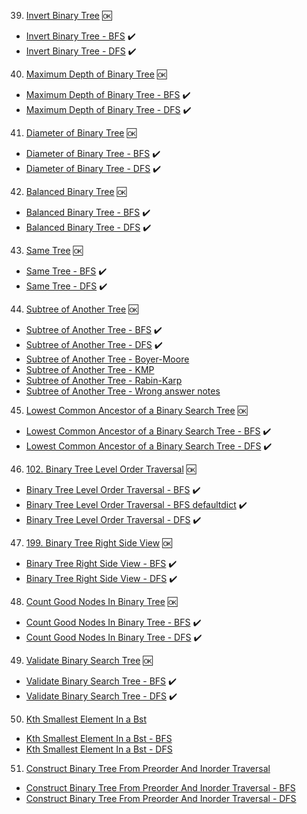 39. [Invert Binary Tree](https://leetcode.com/problems/invert-binary-tree/) 🆗
- [Invert Binary Tree - BFS](https://github.com/MayHyeyeonKim/algorithms/blob/main/study/PY/Trees/BFS_InverBinaryTree.py) ✔️
- [Invert Binary Tree - DFS](https://github.com/MayHyeyeonKim/algorithms/blob/main/study/PY/Trees/DFS_InverBinaryTree.py) ✔️


40. [Maximum Depth of Binary Tree](https://leetcode.com/problems/maximum-depth-of-binary-tree/) 🆗
- [Maximum Depth of Binary Tree - BFS](https://github.com/MayHyeyeonKim/algorithms/blob/main/study/PY/Trees/BFS_MaximumDepthofBinaryTree.py) ✔️
- [Maximum Depth of Binary Tree - DFS](https://github.com/MayHyeyeonKim/algorithms/blob/main/study/PY/Trees/DFS_MaximumDepthofBinaryTree.py) ✔️


41. [Diameter of Binary Tree](https://leetcode.com/problems/diameter-of-binary-tree/) 🆗
- [Diameter of Binary Tree - BFS](https://github.com/MayHyeyeonKim/algorithms/blob/main/study/PY/Trees/BFS_DiameterofBinaryTree.py) ✔️
- [Diameter of Binary Tree - DFS](https://github.com/MayHyeyeonKim/algorithms/blob/main/study/PY/Trees/DFS_DiameterofBinaryTree.py) ✔️


42. [Balanced Binary Tree](https://leetcode.com/problems/balanced-binary-tree/) 🆗
- [Balanced Binary Tree - BFS](https://github.com/MayHyeyeonKim/algorithms/blob/main/study/PY/Trees/BFS_BalancedBinaryTree.py) ✔️
- [Balanced Binary Tree - DFS](https://github.com/MayHyeyeonKim/algorithms/blob/main/study/PY/Trees/DFS_BalancedBinaryTree.py) ✔️


43. [Same Tree](https://leetcode.com/problems/same-tree/) 🆗
- [Same Tree - BFS](https://github.com/MayHyeyeonKim/algorithms/blob/main/study/PY/Trees/BFS_SameTree.py) ✔️
- [Same Tree - DFS](https://github.com/MayHyeyeonKim/algorithms/blob/main/study/PY/Trees/DFS_SameTree.py) ✔️

44. [Subtree of Another Tree](https://leetcode.com/problems/subtree-of-another-tree/) 🆗
- [Subtree of Another Tree - BFS](https://github.com/MayHyeyeonKim/algorithms/blob/main/study/PY/Trees/BFS_SubtreeofAnotherTree.py) ✔️
- [Subtree of Another Tree - DFS](https://github.com/MayHyeyeonKim/algorithms/blob/main/study/PY/Trees/DFS_SubtreeofAnotherTree.py) ✔️
- [Subtree of Another Tree - Boyer-Moore](https://github.com/MayHyeyeonKim/algorithms/blob/main/study/PY/Trees/Boyer-Moore_SubtreeofAnotherTree.py)
- [Subtree of Another Tree - KMP](https://github.com/MayHyeyeonKim/algorithms/blob/main/study/PY/Trees/KMP_SubtreeofAnotherTree.py)
- [Subtree of Another Tree - Rabin-Karp](https://github.com/MayHyeyeonKim/algorithms/blob/main/study/PY/Trees/Rabin-Karp_SubtreeofAnotherTree.py)
- [Subtree of Another Tree - Wrong answer notes](https://github.com/MayHyeyeonKim/algorithms/blob/main/study/PY/Trees/Wrong-answer-notes.py)



45. [Lowest Common Ancestor of a Binary Search Tree](https://leetcode.com/problems/lowest-common-ancestor-of-a-binary-search-tree/) 🆗
- [Lowest Common Ancestor of a Binary Search Tree - BFS](https://github.com/MayHyeyeonKim/algorithms/blob/main/study/PY/Trees/BFS_LowestCommonAncestorofaBinarySearchTree.py) ✔️
- [Lowest Common Ancestor of a Binary Search Tree - DFS](https://github.com/MayHyeyeonKim/algorithms/blob/main/study/PY/Trees/DFS_LowestCommonAncestorofaBinarySearchTree.py) ✔️


46. [102. Binary Tree Level Order Traversal](https://leetcode.com/problems/binary-tree-level-order-traversal/) 🆗
- [Binary Tree Level Order Traversal - BFS](https://github.com/MayHyeyeonKim/algorithms/blob/main/study/PY/Trees/BFS_BinaryTreeLevelOrderTraversal.py) ✔️
- [Binary Tree Level Order Traversal - BFS defaultdict](https://github.com/MayHyeyeonKim/algorithms/blob/main/study/PY/Trees/BFS_BinaryTreeLevelOrderTraversal_defaultdict.py) ✔️
- [Binary Tree Level Order Traversal - DFS](https://github.com/MayHyeyeonKim/algorithms/blob/main/study/PY/Trees/DFS_BinaryTreeLevelOrderTraversal.py) ✔️



47. [199. Binary Tree Right Side View](https://leetcode.com/problems/binary-tree-right-side-view/) 🆗
- [Binary Tree Right Side View - BFS](https://github.com/MayHyeyeonKim/algorithms/blob/main/study/PY/Trees/BFS_BinaryTreeRightSideView.py) ✔️
- [Binary Tree Right Side View - DFS](https://github.com/MayHyeyeonKim/algorithms/blob/main/study/PY/Trees/DFS_BinaryTreeRightSideView.py) ✔️


48. [Count Good Nodes In Binary Tree](https://leetcode.com/problems/count-good-nodes-in-binary-tree/) 🆗
- [Count Good Nodes In Binary Tree - BFS](https://github.com/MayHyeyeonKim/algorithms/blob/main/study/PY/Trees/BFS_CountGoodNodesInBinaryTree.py) ✔️
- [Count Good Nodes In Binary Tree - DFS](https://github.com/MayHyeyeonKim/algorithms/blob/main/study/PY/Trees/DFS_CountGoodNodesInBinaryTree.py) ✔️

49. [Validate Binary Search Tree](https://leetcode.com/problems/validate-binary-search-tree/) 🆗
- [Validate Binary Search Tree - BFS](https://github.com/MayHyeyeonKim/algorithms/blob/main/study/PY/Trees/BFS_ValidateBinarySearchTree.py) ✔️
- [Validate Binary Search Tree - DFS](https://github.com/MayHyeyeonKim/algorithms/blob/main/study/PY/Trees/DFS_ValidateBinarySearchTree.py) ✔️

50. [Kth Smallest Element In a Bst](https://leetcode.com/problems/kth-smallest-element-in-a-bst/)
- [Kth Smallest Element In a Bst - BFS](https://github.com/MayHyeyeonKim/algorithms/blob/main/study/PY/Trees/BFS_KthSmallestElementInaBst.py)
- [Kth Smallest Element In a Bst - DFS](https://github.com/MayHyeyeonKim/algorithms/blob/main/study/PY/Trees/DFS_KthSmallestElementInaBst.py)

51. [Construct Binary Tree From Preorder And Inorder Traversal](https://leetcode.com/problems/construct-binary-tree-from-preorder-and-inorder-traversal/)
- [Construct Binary Tree From Preorder And Inorder Traversal - BFS](https://github.com/MayHyeyeonKim/algorithms/blob/main/study/PY/Trees/BFS_ConstructBinaryTreeFromPreorderAndInorderTraversal.py)
- [Construct Binary Tree From Preorder And Inorder Traversal - DFS](https://github.com/MayHyeyeonKim/algorithms/blob/main/study/PY/Trees/DFS_ConstructBinaryTreeFromPreorderAndInorderTraversal.py)
